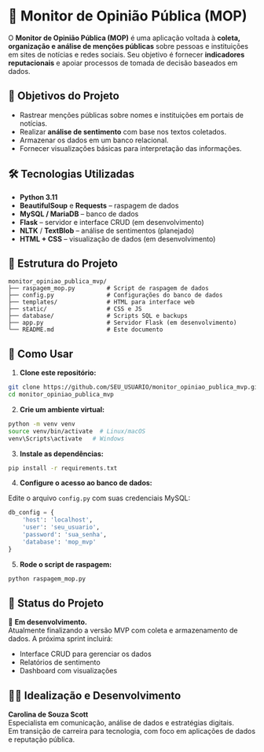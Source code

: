 # 🧠 Monitor de Opinião Pública (MOP)

O **Monitor de Opinião Pública (MOP)** é uma aplicação voltada à **coleta, organização e análise de menções públicas** sobre pessoas e instituições em sites de notícias e redes sociais. Seu objetivo é fornecer **indicadores reputacionais** e apoiar processos de tomada de decisão baseados em dados.

## 🚀 Objetivos do Projeto

- Rastrear menções públicas sobre nomes e instituições em portais de notícias.
- Realizar **análise de sentimento** com base nos textos coletados.
- Armazenar os dados em um banco relacional.
- Fornecer visualizações básicas para interpretação das informações.

## 🛠️ Tecnologias Utilizadas

- **Python 3.11**
- **BeautifulSoup** e **Requests** – raspagem de dados
- **MySQL / MariaDB** – banco de dados
- **Flask** – servidor e interface CRUD (em desenvolvimento)
- **NLTK** / **TextBlob** – análise de sentimentos (planejado)
- **HTML + CSS** – visualização de dados (em desenvolvimento)

## 📁 Estrutura do Projeto

```
monitor_opiniao_publica_mvp/
├── raspagem_mop.py         # Script de raspagem de dados
├── config.py               # Configurações do banco de dados
├── templates/              # HTML para interface web
├── static/                 # CSS e JS
├── database/               # Scripts SQL e backups
├── app.py                  # Servidor Flask (em desenvolvimento)
└── README.md               # Este documento
```

## 🔄 Como Usar

1. **Clone este repositório:**

```bash
git clone https://github.com/SEU_USUARIO/monitor_opiniao_publica_mvp.git
cd monitor_opiniao_publica_mvp
```

2. **Crie um ambiente virtual:**

```bash
python -m venv venv
source venv/bin/activate  # Linux/macOS
venv\Scripts\activate   # Windows
```

3. **Instale as dependências:**

```bash
pip install -r requirements.txt
```

4. **Configure o acesso ao banco de dados:**

Edite o arquivo `config.py` com suas credenciais MySQL:

```python
db_config = {
    'host': 'localhost',
    'user': 'seu_usuario',
    'password': 'sua_senha',
    'database': 'mop_mvp'
}
```

5. **Rode o script de raspagem:**

```bash
python raspagem_mop.py
```

## 🧪 Status do Projeto

🚧 **Em desenvolvimento.**  
Atualmente finalizando a versão MVP com coleta e armazenamento de dados. A próxima sprint incluirá:

- Interface CRUD para gerenciar os dados
- Relatórios de sentimento
- Dashboard com visualizações

## 👩‍💻 Idealização e Desenvolvimento

**Carolina de Souza Scott**  
Especialista em comunicação, análise de dados e estratégias digitais.  
Em transição de carreira para tecnologia, com foco em aplicações de dados e reputação pública.
